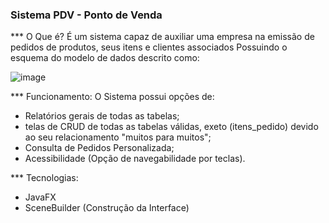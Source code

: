### Sistema PDV - Ponto de Venda ###

 *** O Que é?
  É um sistema capaz de auxiliar uma empresa na emissão de pedidos de produtos, seus itens e clientes associados
  Possuindo o esquema do modelo de dados descrito como:

![image](https://github.com/LuisFernandoBelato/Ponto-de-Venda/assets/116758888/dc0da0d4-fb73-4ff9-823c-586094d02e74)


 *** Funcionamento:
O Sistema possui opções de:
  - Relatórios gerais de todas as tabelas;
  - telas de CRUD de todas as tabelas válidas, exeto (itens_pedido) devido ao seu relacionamento "muitos para muitos";
  - Consulta de Pedidos Personalizada;
  - Acessibilidade (Opção de navegabilidade por teclas).

 *** Tecnologias:
  - JavaFX
  - SceneBuilder (Construção da Interface)

